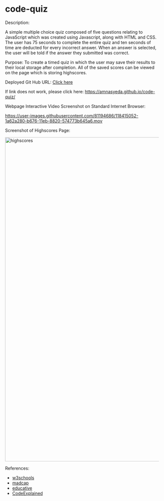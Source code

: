 # code-quiz

Description:

A simple multiple choice quiz composed of five questions relating to JavaScript which was created using Javascript, along with HTML and CSS. The user has 75 seconds to complete the entire quiz and ten seconds of time are deducted for every incorrect answer. When an answer is selected, the user will be told if the answer they submitted was correct. 


Purpose: To create a timed quiz in which the user may save their results to their local storage after completion. All of the saved scores can be viewed on the page which is storing highscores. 

Deployed Git Hub URL: 
<a href="https://amnasyeda.github.io/code-quiz/" target="_blank">Click here</a>

If link does not work, please click here: https://amnasyeda.github.io/code-quiz/




Webpage Interactive Video Screenshot on Standard Internet Browser:




https://user-images.githubusercontent.com/81194686/118415052-1a62a280-b676-11eb-8820-574773b645a6.mov






Screenshot of Highscores Page: 


<img width="1061" alt="highscores" src="https://user-images.githubusercontent.com/81194686/118417103-9e218c80-b680-11eb-8b4d-ee39341f198a.png">






References:
- [w3schools](https://www.w3schools.com/html/html_scripts.asp)
- [madcap](https://kb.madcapsoftware.com/Content/Misc/GEN1011Z_-_Loading_local_files_in_Google_Chrome.htm)
- [educative](https://www.educative.io/edpresso/how-to-create-a-countdown-timer-using-javascript)
- [CodeExplained](https://www.codeexplained.org/2018/10/create-multiple-choice-quiz-using-javascript.html)
